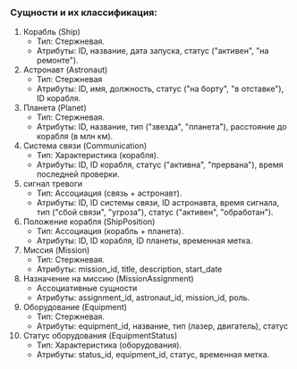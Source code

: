 ### Сущности и их классификация:
1. Корабль (Ship)
   - Тип: Стержневая.
   - Атрибуты: ID, название, дата запуска, статус ("активен", "на ремонте").
2. Астронавт (Astronaut)
   - Тип: Стержневая
   - Атрибуты: ID, имя, должность, статус ("на борту", "в отставке"), ID корабля.
3. Планета (Planet)
   - Тип: Стержневая.
   - Атрибуты: ID, название, тип ("звезда", "планета"), расстояние до корабля (в млн км).
4. Система связи (Communication)
   - Тип: Характеристика (корабля).
   - Атрибуты: ID, ID корабля, статус ("активна", "прервана"), время последней проверки.
5. сигнал тревоги
   - Тип: Ассоциация (связь + астронавт).
   - Атрибуты: ID, ID системы связи, ID астронавта, время сигнала, тип ("сбой связи", "угроза"), статус ("активен", "обработан").
6. Положение корабля (ShipPosition)
   - Тип: Ассоциация (корабль + планета).
   - Атрибуты: ID, ID корабля, ID планеты, временная метка.
7. Миссия (Mission)
   - Тип: Стержневая.
   - Атрибуты: mission_id, title, description, start_date
8. Назначение на миссию (MissionAssignment)
   - Ассоциативные сущности
   - Атрибуты: assignment_id, astronaut_id, mission_id, роль.
9. Оборудование (Equipment)
   - Тип: Стержневая.
   - Атрибуты: equipment_id, название, тип (лазер, двигатель), статус
10. Статус оборудования (EquipmentStatus)
    - Тип: Характеристика (оборудования).
    - Атрибуты: status_id, equipment_id, статус, временная метка.